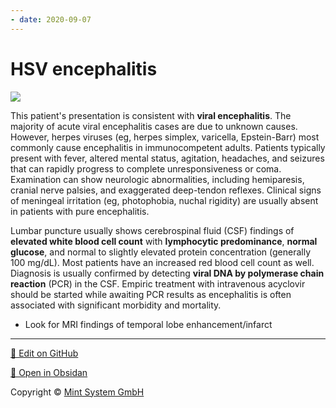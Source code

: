 ```yaml
---
- date: 2020-09-07
---
```


# HSV encephalitis

<!-- HSV encephalitis sx, dx, rx -->

![](https://photos.thisispiggy.com/file/wikiFiles/L12817.jpg)

This patient's presentation is consistent with **viral encephalitis**.  The majority of acute viral encephalitis cases are due to unknown causes.  However, herpes viruses (eg, herpes simplex, varicella, Epstein-Barr) most commonly cause encephalitis in immunocompetent adults.  Patients typically present with fever, altered mental status, agitation, headaches, and seizures that can rapidly progress to complete unresponsiveness or coma.  Examination can show neurologic abnormalities, including hemiparesis, cranial nerve palsies, and exaggerated deep-tendon reflexes.  Clinical signs of meningeal irritation (eg, photophobia, nuchal rigidity) are usually absent in patients with pure encephalitis.

Lumbar puncture usually shows cerebrospinal fluid (CSF) findings of **elevated white blood cell count** with **lymphocytic predominance**, **normal glucose**, and normal to slightly elevated protein concentration (generally 100 mg/dL).  Most patients have an increased red blood cell count as well.  Diagnosis is usually confirmed by detecting **viral DNA by polymerase chain reaction** (PCR) in the CSF.  Empiric treatment with intravenous acyclovir should be started while awaiting PCR results as encephalitis is often associated with significant morbidity and mortality.

<!-- HSV encephalitis vs meningovascular syphilis -->

- Look for MRI findings of temporal lobe enhancement/infarct


<hr>

[📝 Edit on GitHub](https://github.com/Mint-System/Knowledge/blob/master/HSV%20encephalitis.md)

[📂 Open in Obsidan](obsidian://open?vault=Knowledge%20Mint%20System&file=HSV%20encephalitis.md ':target=_self')

<footer>Copyright © <a href="https://www.mint-system.ch/">Mint System GmbH</a></footer>